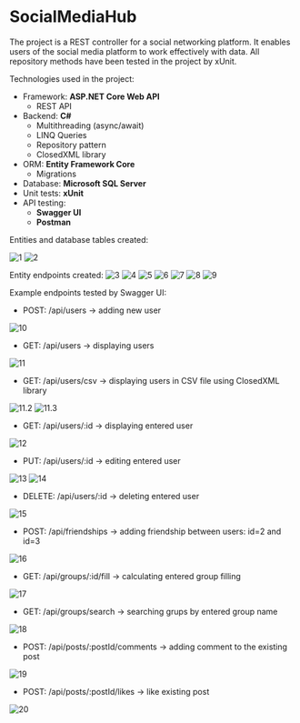 # SocialMediaHub

The project is a REST controller for a social networking platform. It enables users of the social media platform to work effectively with data. All repository methods have been tested in the project by xUnit. 

Technologies used in the project:
- Framework: **ASP.NET Core Web API**
  - REST API
- Backend: **C#**
  - Multithreading (async/await)
  - LINQ Queries
  - Repository pattern
  - ClosedXML library
- ORM: **Entity Framework Core**
  - Migrations
- Database: **Microsoft SQL Server**
- Unit tests: **xUnit**
- API testing:
  - **Swagger UI**
  - **Postman**

Entities and database tables created:

![1](https://github.com/karoldziadkowiec/Social-Media-Hub/blob/master/photos/1.png)
![2](https://github.com/karoldziadkowiec/Social-Media-Hub/blob/master/photos/2.png)

Entity endpoints created:
![3](https://github.com/karoldziadkowiec/Social-Media-Hub/blob/master/photos/3.png)
![4](https://github.com/karoldziadkowiec/Social-Media-Hub/blob/master/photos/4.png)
![5](https://github.com/karoldziadkowiec/Social-Media-Hub/blob/master/photos/5.png)
![6](https://github.com/karoldziadkowiec/Social-Media-Hub/blob/master/photos/6.png)
![7](https://github.com/karoldziadkowiec/Social-Media-Hub/blob/master/photos/7.png)
![8](https://github.com/karoldziadkowiec/Social-Media-Hub/blob/master/photos/8.png)
![9](https://github.com/karoldziadkowiec/Social-Media-Hub/blob/master/photos/9.png)

Example endpoints tested by Swagger UI:
- POST: /api/users -> adding new user

![10](https://github.com/karoldziadkowiec/Social-Media-Hub/blob/master/photos/10.png)

- GET: /api/users -> displaying users
  
![11](https://github.com/karoldziadkowiec/Social-Media-Hub/blob/master/photos/11.png)

- GET: /api/users/csv -> displaying users in CSV file using ClosedXML library
  
![11.2](https://github.com/karoldziadkowiec/Social-Media-Hub/blob/master/photos/11.2.png)
![11.3](https://github.com/karoldziadkowiec/Social-Media-Hub/blob/master/photos/11.3.png)

- GET: /api/users/:id -> displaying entered user

![12](https://github.com/karoldziadkowiec/Social-Media-Hub/blob/master/photos/12.png)

- PUT: /api/users/:id -> editing entered user

![13](https://github.com/karoldziadkowiec/Social-Media-Hub/blob/master/photos/13.png)
![14](https://github.com/karoldziadkowiec/Social-Media-Hub/blob/master/photos/14.png)

- DELETE: /api/users/:id -> deleting entered user

![15](https://github.com/karoldziadkowiec/Social-Media-Hub/blob/master/photos/15.png)

- POST: /api/friendships -> adding friendship between users: id=2 and id=3

![16](https://github.com/karoldziadkowiec/Social-Media-Hub/blob/master/photos/16.png)

- GET: /api/groups/:id/fill -> calculating entered group filling

![17](https://github.com/karoldziadkowiec/Social-Media-Hub/blob/master/photos/16.png)

- GET: /api/groups/search -> searching grups by entered group name

![18](https://github.com/karoldziadkowiec/Social-Media-Hub/blob/master/photos/18.png)

- POST: /api/posts/:postId/comments -> adding comment to the existing post

![19](https://github.com/karoldziadkowiec/Social-Media-Hub/blob/master/photos/19.png)

- POST: /api/posts/:postId/likes -> like existing post

![20](https://github.com/karoldziadkowiec/Social-Media-Hub/blob/master/photos/20.png)
